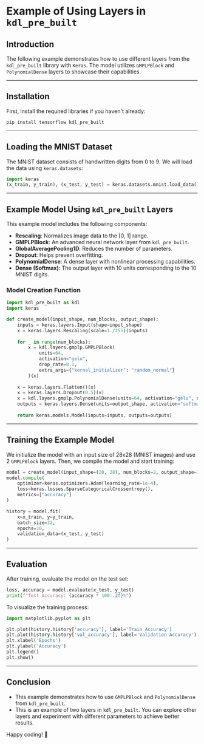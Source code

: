 # Example of Using Layers in `kdl_pre_built`

## Introduction

The following example demonstrates how to use different layers from the `kdl_pre_built` library with `Keras`. The model utilizes `GMPLPBlock` and `PolynomialDense` layers to showcase their capabilities.

---

## Installation

First, install the required libraries if you haven't already:

```bash
pip install tensorflow kdl_pre_built
```

---

## Loading the MNIST Dataset

The MNIST dataset consists of handwritten digits from 0 to 9. We will load the data using `keras.datasets`:

```python
import keras
(x_train, y_train), (x_test, y_test) = keras.datasets.mnist.load_data()
```

---

## Example Model Using `kdl_pre_built` Layers

This example model includes the following components:
- **Rescaling**: Normalizes image data to the [0, 1] range.
- **GMPLPBlock**: An advanced neural network layer from `kdl_pre_built`.
- **GlobalAveragePooling1D**: Reduces the number of parameters.
- **Dropout**: Helps prevent overfitting.
- **PolynomialDense**: A dense layer with nonlinear processing capabilities.
- **Dense (Softmax)**: The output layer with 10 units corresponding to the 10 MNIST digits.

### Model Creation Function

```python
import kdl_pre_built as kdl
import keras

def create_model(input_shape, num_blocks, output_shape):
    inputs = keras.layers.Input(shape=input_shape)
    x = keras.layers.Rescaling(scale=1./255)(inputs)
    
    for _ in range(num_blocks):
        x = kdl.layers.gmplp.GMPLPBlock(
            units=64,
            activation="gelu",
            drop_rate=0.1,
            extra_args={"kernel_initializer": "random_normal"}
        )(x)
    
    x = keras.layers.Flatten()(x)
    x = keras.layers.Dropout(0.5)(x)
    x = kdl.layers.gmplp.PolynomialDense(units=64, activation="gelu", degree=2)(x)
    outputs = keras.layers.Dense(units=output_shape, activation="softmax")(x)
    
    return keras.models.Model(inputs=inputs, outputs=outputs)
```

---

## Training the Example Model

We initialize the model with an input size of 28x28 (MNIST images) and use 2 `GMPLPBlock` layers. Then, we compile the model and start training:

```python
model = create_model(input_shape=(28, 28), num_blocks=2, output_shape=10)
model.compile(
    optimizer=keras.optimizers.Adam(learning_rate=1e-4),
    loss=keras.losses.SparseCategoricalCrossentropy(),
    metrics=["accuracy"]
)

history = model.fit(
    x=x_train, y=y_train,
    batch_size=32,
    epochs=10,
    validation_data=(x_test, y_test)
)
```

---

## Evaluation

After training, evaluate the model on the test set:

```python
loss, accuracy = model.evaluate(x_test, y_test)
print(f"Test Accuracy: {accuracy * 100:.2f}%")
```

To visualize the training process:

```python
import matplotlib.pyplot as plt

plt.plot(history.history['accuracy'], label='Train Accuracy')
plt.plot(history.history['val_accuracy'], label='Validation Accuracy')
plt.xlabel('Epochs')
plt.ylabel('Accuracy')
plt.legend()
plt.show()
```

---

## Conclusion

- This example demonstrates how to use `GMPLPBlock` and `PolynomialDense` from `kdl_pre_built`.
- This is an example of two layers in `kdl_pre_built`. You can explore other layers and experiment with different parameters to achieve better results.

Happy coding! 🚀
